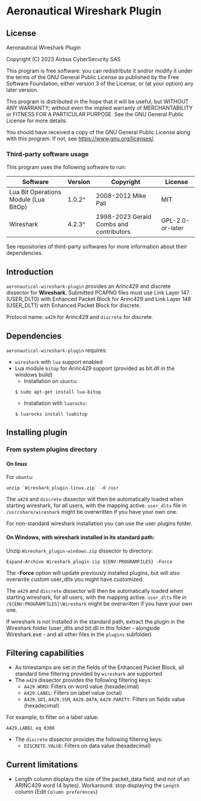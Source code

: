 # Aeronautical Wireshark Plugin

## License

Aeronautical Wireshark Plugin

Copyright (C) 2023 Airbus CyberSecurity SAS

This program is free software: you can redistribute it and/or modify
it under the terms of the GNU General Public License as published by
the Free Software Foundation, either version 3 of the License, or
(at your option) any later version.

This program is distributed in the hope that it will be useful,
but WITHOUT ANY WARRANTY; without even the implied warranty of
MERCHANTABILITY or FITNESS FOR A PARTICULAR PURPOSE.  See the
GNU General Public License for more details.

You should have received a copy of the GNU General Public License
along with this program.  If not, see <https://www.gnu.org/licenses/>.

### Third-party software usage

This program uses the following software to run:

| Software | Version | Copyright | License |
|-|-|-|-|
| Lua Bit Operations Module (Lua BitOp) | 1.0.2^ | 2008-2012 Mike Pall | MIT |
| Wireshark | 4.2.3^ | 1998-2023 Gerald Combs and contributors | GPL-2.0-or-later |

See repositories of third-party softwares for more information about their
dependencies.

## Introduction

`aeronautical-wireshark-plugin` provides an Arinc429 and discrete dissector for **Wireshark**.
Submitted PCAPNG files must use Link Layer 147 (USER_DLT0) with Enhanced Packet Block for Arinc429 and Link Layer 148 (USER_DLT1) with Enhanced Packet Block for discrete.

Protocol name: `a429` for Arinc429 and `discrete` for discrete.

## Dependencies

`aeronautical-wireshark-plugin` requires:

* `wireshark` with `lua` support enabled
* Lua module `bitop` for Arinc429 support (provided as bit.dll in the windows build)
  * Installation on `ubuntu`:
  ~~~
  $ sudo apt-get install lua-bitop
  ~~~
  * Installation with `luarocks`:
  ~~~
  $ luarocks install luabitop
  ~~~

## Installing plugin

### From system plugins directory

#### On linux

For `ubuntu`:

~~~
unzip `Wireshark_plugin-linux.zip` -d /usr
~~~

The `a429` and `discrete` dissector will then be automatically loaded when starting wireshark, for all users, with the mapping active. `user_dlts` file in `/usr/share/wireshark` might be overwritten if you have your own one.

For non-standard wireshark installation you can use the user plugins folder.

#### On Windows, with wireshark installed in its standard path:
Unzip `Wireshark_plugin-windows.zip` dissector to directory:

~~~
Expand-Archive Wireshark_plugin.zip ${ENV:PROGRAMFILES} -Force
~~~

The **-Force** option will update previously installed plugins, but will also overwrite custom user_dlts you might have customized.

The `a429` and `discrete` dissector will then be automatically loaded when starting wireshark, for all users, with the mapping active. `user_dlts` file in `/${ENV:PROGRAMFILES}\Wireshark` might be overwritten if you have your own one.

If wireshark is not installed in the standard path, extract the plugin in the Wireshark folder (user_dlts and bit.dll in this folder - alongside Wireshark.exe - and all other files in the `plugins` subfolder)

## Filtering capabilities

* As timestamps are set in the fields of the Enhanced Packet Block, all standard time filtering provided by `wireshark` are supported
* The `a429` dissector provides the following filtering keys:
  * `A429.WORD`: Filters on word value (hexadecimal)
  * `A429.LABEL`: Filters on label value (octal)
  * `A429.SDI`, `A429.SSM`, `A429.DATA`, `A429.PARITY`: Filters on fields value (hexadecimal)

For example, to filter on a label value:

~~~
A429.LABEL eq 0300
~~~

* The `discrete` dissector provides the following filtering keys:
  * `DISCRETE.VALUE`: Filters on data value (hexadecimal)

## Current limitations

* Length column displays the size of the packet_data field, and not of an ARINC429 word (4 bytes). Workaround: stop displaying the `Length` column (Edit `Column preferences`)
